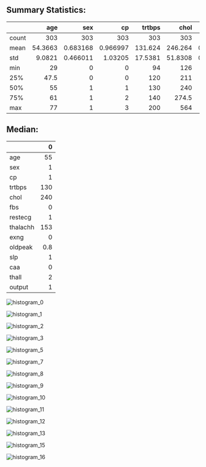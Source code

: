 ## Summary Statistics:
|       |      age |        sex |         cp |   trtbps |     chol |        fbs |    restecg |   thalachh |       exng |   oldpeak |        slp |        caa |      thall |     output |
|:------|---------:|-----------:|-----------:|---------:|---------:|-----------:|-----------:|-----------:|-----------:|----------:|-----------:|-----------:|-----------:|-----------:|
| count | 303      | 303        | 303        | 303      | 303      | 303        | 303        |   303      | 303        | 303       | 303        | 303        | 303        | 303        |
| mean  |  54.3663 |   0.683168 |   0.966997 | 131.624  | 246.264  |   0.148515 |   0.528053 |   149.647  |   0.326733 |   1.0396  |   1.39934  |   0.729373 |   2.31353  |   0.544554 |
| std   |   9.0821 |   0.466011 |   1.03205  |  17.5381 |  51.8308 |   0.356198 |   0.52586  |    22.9052 |   0.469794 |   1.16108 |   0.616226 |   1.02261  |   0.612277 |   0.498835 |
| min   |  29      |   0        |   0        |  94      | 126      |   0        |   0        |    71      |   0        |   0       |   0        |   0        |   0        |   0        |
| 25%   |  47.5    |   0        |   0        | 120      | 211      |   0        |   0        |   133.5    |   0        |   0       |   1        |   0        |   2        |   0        |
| 50%   |  55      |   1        |   1        | 130      | 240      |   0        |   1        |   153      |   0        |   0.8     |   1        |   0        |   2        |   1        |
| 75%   |  61      |   1        |   2        | 140      | 274.5    |   0        |   1        |   166      |   1        |   1.6     |   2        |   1        |   3        |   1        |
| max   |  77      |   1        |   3        | 200      | 564      |   1        |   2        |   202      |   1        |   6.2     |   2        |   4        |   3        |   1        |

## Median:
|          |     0 |
|:---------|------:|
| age      |  55   |
| sex      |   1   |
| cp       |   1   |
| trtbps   | 130   |
| chol     | 240   |
| fbs      |   0   |
| restecg  |   1   |
| thalachh | 153   |
| exng     |   0   |
| oldpeak  |   0.8 |
| slp      |   1   |
| caa      |   0   |
| thall    |   2   |
| output   |   1   |

![histogram_0](output/histogram_cp.png)


![histogram_1](output/histogram_slp.png)


![histogram_2](output/histogram_restecg.png)


![histogram_3](output/histogram_chol.png)


![histogram_5](output/histogram_age.png)


![histogram_7](output/histogram_sex.png)


![histogram_8](output/histogram_trtbps.png)


![histogram_9](output/histogram_thall.png)


![histogram_10](output/histogram_fbs.png)


![histogram_11](output/histogram_thalachh.png)


![histogram_12](output/histogram_oldpeak.png)


![histogram_13](output/histogram_output.png)


![histogram_15](output/histogram_caa.png)


![histogram_16](output/histogram_exng.png)


